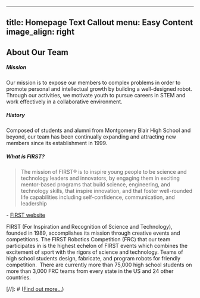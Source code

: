 
---
title: Homepage Text Callout
menu: Easy Content
image_align: right
---

## **About** Our Team

##### Mission
Our mission is to expose our members to complex problems in order to promote
personal and intellectual growth by building a well-designed robot. Through our
activities, we motivate youth to pursue careers in STEM and work effectively in a 
collaborative environment.

##### History
Composed of students and alumni from Montgomery Blair High School and beyond,
our team has been continually expanding and attracting new members since its
establishment in 1999.

##### What is FIRST?
> The mission of FIRST® is to inspire young people to be science and technology 
> leaders and innovators, by engaging them in exciting mentor-based programs that build 
> science, engineering, and technology skills, that inspire innovation, and that foster 
> well-rounded life capabilities including self-confidence, communication, and leadership

\- [FIRST website](https://www.firstinspires.org)

FIRST (For Inspiration and Recognition of Science and Technology), founded in 1989, 
accomplishes its mission through creative events and competitions. The FIRST Robotics 
Competition (FRC) that our team participates in is the highest echelon of FIRST events 
which combines the excitement of sport with the rigors of science and technology. Teams 
of high school students design, fabricate, and program robots for friendly competition. 
There are currently more than 75,000 high school students on more than 3,000 
FRC teams from every state in the US and 24 other countries.



[//]: # ([Find out more...](https://getgrav.org?classes=btn,btn-primary,btn-lg))
